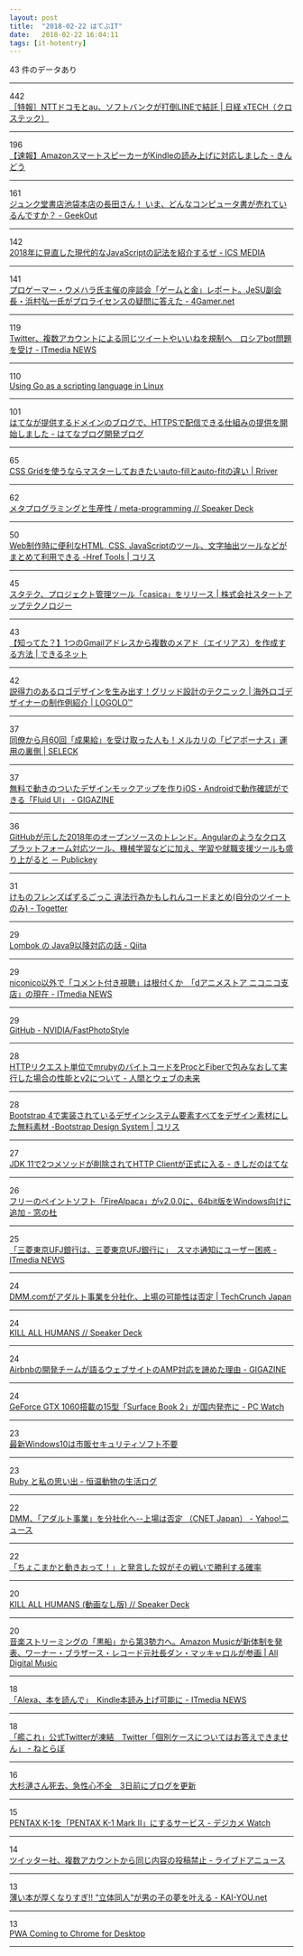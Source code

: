 ```yaml
---
layout: post
title:  "2018-02-22 はてぶIT"
date:   2018-02-22 16:04:11
tags: [it-hotentry]
---
```

43 件のデータあり

<hr><div class="row">
<div class="col-1"><span class="badge badge-pill badge-success h2">442</span></div>
<div class="col-11"><a href='http://tech.nikkeibp.co.jp/atcl/nxt/column/18/00001/00076/' target='_blank'>［特報］NTTドコモとau、ソフトバンクが打倒LINEで結託 | 日経 xTECH（クロステック）</a></div>
</div>
<hr>
<div class="row">
<div class="col-1"><span class="badge badge-pill badge-success h2">196</span></div>
<div class="col-11"><a href='https://kindou.info/92817.html' target='_blank'>【速報】AmazonスマートスピーカーがKindleの読み上げに対応しました - きんどう</a></div>
</div>
<hr>
<div class="row">
<div class="col-1"><span class="badge badge-pill badge-success h2">161</span></div>
<div class="col-11"><a href='https://geek-out.jp/column/entry/2018/02/22/110000' target='_blank'>ジュンク堂書店池袋本店の長田さん！ いま、どんなコンピュータ書が売れているんですか？ - GeekOut</a></div>
</div>
<hr>
<div class="row">
<div class="col-1"><span class="badge badge-pill badge-success h2">142</span></div>
<div class="col-11"><a href='https://ics.media/entry/17262' target='_blank'>2018年に見直した現代的なJavaScriptの記法を紹介するぜ - ICS MEDIA</a></div>
</div>
<hr>
<div class="row">
<div class="col-1"><span class="badge badge-pill badge-success h2">141</span></div>
<div class="col-11"><a href='http://www.4gamer.net/games/397/G039789/20180221109/' target='_blank'>プロゲーマー・ウメハラ氏主催の座談会「ゲームと金」レポート。JeSU副会長・浜村弘一氏がプロライセンスの疑問に答えた - 4Gamer.net</a></div>
</div>
<hr>
<div class="row">
<div class="col-1"><span class="badge badge-pill badge-success h2">119</span></div>
<div class="col-11"><a href='http://www.itmedia.co.jp/news/articles/1802/22/news065.html' target='_blank'>Twitter、複数アカウントによる同じツイートやいいねを規制へ　ロシアbot問題を受け - ITmedia NEWS</a></div>
</div>
<hr>
<div class="row">
<div class="col-1"><span class="badge badge-pill badge-success h2">110</span></div>
<div class="col-11"><a href='https://blog.cloudflare.com/using-go-as-a-scripting-language-in-linux/' target='_blank'>Using Go as a scripting language in Linux</a></div>
</div>
<hr>
<div class="row">
<div class="col-1"><span class="badge badge-pill badge-success h2">101</span></div>
<div class="col-11"><a href='http://staff.hatenablog.com/entry/2018/02/22/150000' target='_blank'>はてなが提供するドメインのブログで、HTTPSで配信できる仕組みの提供を開始しました - はてなブログ開発ブログ</a></div>
</div>
<hr>
<div class="row">
<div class="col-1"><span class="badge badge-pill badge-success h2">65</span></div>
<div class="col-11"><a href='https://parashuto.com/rriver/development/cssgrid-autofill-vs-autofit' target='_blank'>CSS Gridを使うならマスターしておきたいauto-fillとauto-fitの違い | Rriver</a></div>
</div>
<hr>
<div class="row">
<div class="col-1"><span class="badge badge-pill badge-success h2">62</span></div>
<div class="col-11"><a href='https://speakerdeck.com/erukiti/meta-programming-1' target='_blank'>メタプログラミングと生産性 / meta-programming // Speaker Deck</a></div>
</div>
<hr>
<div class="row">
<div class="col-1"><span class="badge badge-pill badge-success h2">50</span></div>
<div class="col-11"><a href='http://coliss.com/articles/build-websites/operation/work/free-online-tools-for-web-developers.html' target='_blank'>Web制作時に便利なHTML, CSS, JavaScriptのツール、文字抽出ツールなどがまとめて利用できる -Href Tools | コリス</a></div>
</div>
<hr>
<div class="row">
<div class="col-1"><span class="badge badge-pill badge-success h2">45</span></div>
<div class="col-11"><a href='https://startup-technology.com/blog/press-release-casica20180221/' target='_blank'>スタテク、プロジェクト管理ツール「casica」をリリース | 株式会社スタートアップテクノロジー</a></div>
</div>
<hr>
<div class="row">
<div class="col-1"><span class="badge badge-pill badge-success h2">43</span></div>
<div class="col-11"><a href='https://dekiru.net/article/16418/' target='_blank'>【知ってた？】1つのGmailアドレスから複数のメアド（エイリアス）を作成する方法 | できるネット</a></div>
</div>
<hr>
<div class="row">
<div class="col-1"><span class="badge badge-pill badge-success h2">42</span></div>
<div class="col-11"><a href='https://lo-go-lo.com/blog-258-7319.html' target='_blank'>説得力のあるロゴデザインを生み出す！グリッド設計のテクニック | 海外ロゴデザイナーの制作例紹介 | LOGOLO™</a></div>
</div>
<hr>
<div class="row">
<div class="col-1"><span class="badge badge-pill badge-success h2">37</span></div>
<div class="col-11"><a href='https://seleck.cc/1167' target='_blank'>同僚から月60回「成果給」を受け取った人も！メルカリの「ピアボーナス」運用の裏側 | SELECK</a></div>
</div>
<hr>
<div class="row">
<div class="col-1"><span class="badge badge-pill badge-success h2">37</span></div>
<div class="col-11"><a href='https://gigazine.net/news/20180222-fluidui/' target='_blank'>無料で動きのついたデザインモックアップを作りiOS・Androidで動作確認ができる「Fluid UI」 - GIGAZINE</a></div>
</div>
<hr>
<div class="row">
<div class="col-1"><span class="badge badge-pill badge-success h2">36</span></div>
<div class="col-11"><a href='http://www.publickey1.jp/blog/18/github2018angular.html' target='_blank'>GitHubが示した2018年のオープンソースのトレンド。Angularのようなクロスプラットフォーム対応ツール、機械学習などに加え、学習や就職支援ツールも盛り上がると － Publickey</a></div>
</div>
<hr>
<div class="row">
<div class="col-1"><span class="badge badge-pill badge-success h2">31</span></div>
<div class="col-11"><a href='https://togetter.com/li/1202016' target='_blank'>けものフレンズぱずるごっこ 違法行為かもしれんコードまとめ(自分のツイートのみ) - Togetter</a></div>
</div>
<hr>
<div class="row">
<div class="col-1"><span class="badge badge-pill badge-success h2">29</span></div>
<div class="col-11"><a href='https://qiita.com/tmurakam99/items/b5ffe7f18bc06577f619' target='_blank'>Lombok の Java9以降対応の話 - Qiita</a></div>
</div>
<hr>
<div class="row">
<div class="col-1"><span class="badge badge-pill badge-success h2">29</span></div>
<div class="col-11"><a href='http://www.itmedia.co.jp/news/articles/1802/22/news055.html' target='_blank'>niconico以外で「コメント付き視聴」は根付くか　「dアニメストア ニコニコ支店」の現在 - ITmedia NEWS</a></div>
</div>
<hr>
<div class="row">
<div class="col-1"><span class="badge badge-pill badge-success h2">29</span></div>
<div class="col-11"><a href='https://github.com/NVIDIA/FastPhotoStyle' target='_blank'>GitHub - NVIDIA/FastPhotoStyle</a></div>
</div>
<hr>
<div class="row">
<div class="col-1"><span class="badge badge-pill badge-success h2">28</span></div>
<div class="col-11"><a href='http://hb.matsumoto-r.jp/entry/2018/02/22/000546' target='_blank'>HTTPリクエスト単位でmrubyのバイトコードをProcとFiberで包みなおして実行した場合の性能とv2について - 人間とウェブの未来</a></div>
</div>
<hr>
<div class="row">
<div class="col-1"><span class="badge badge-pill badge-success h2">28</span></div>
<div class="col-11"><a href='http://coliss.com/articles/build-websites/operation/design/bootstrap-4-design-system-sketch.html' target='_blank'>Bootstrap 4で実装されているデザインシステム要素すべてをデザイン素材にした無料素材 -Bootstrap Design System | コリス</a></div>
</div>
<hr>
<div class="row">
<div class="col-1"><span class="badge badge-pill badge-success h2">27</span></div>
<div class="col-11"><a href='http://d.hatena.ne.jp/nowokay/20180221#1519221409' target='_blank'>JDK 11で2つメソッドが削除されてHTTP Clientが正式に入る - きしだのはてな</a></div>
</div>
<hr>
<div class="row">
<div class="col-1"><span class="badge badge-pill badge-success h2">26</span></div>
<div class="col-11"><a href='https://forest.watch.impress.co.jp/docs/news/1107588.html' target='_blank'>フリーのペイントソフト「FireAlpaca」がv2.0.0に、64bit版をWindows向けに追加 - 窓の杜</a></div>
</div>
<hr>
<div class="row">
<div class="col-1"><span class="badge badge-pill badge-success h2">25</span></div>
<div class="col-11"><a href='http://www.itmedia.co.jp/news/articles/1802/22/news088.html' target='_blank'>「三菱東京UFJ銀行は、三菱東京UFJ銀行に」　スマホ通知にユーザー困惑 - ITmedia NEWS</a></div>
</div>
<hr>
<div class="row">
<div class="col-1"><span class="badge badge-pill badge-success h2">24</span></div>
<div class="col-11"><a href='http://jp.techcrunch.com/2018/02/21/dmm/' target='_blank'>DMM.comがアダルト事業を分社化、上場の可能性は否定 | TechCrunch Japan</a></div>
</div>
<hr>
<div class="row">
<div class="col-1"><span class="badge badge-pill badge-success h2">24</span></div>
<div class="col-11"><a href='https://speakerdeck.com/akameco/kill-all-humans' target='_blank'>KILL ALL HUMANS // Speaker Deck</a></div>
</div>
<hr>
<div class="row">
<div class="col-1"><span class="badge badge-pill badge-success h2">24</span></div>
<div class="col-11"><a href='https://gigazine.net/news/20180222-amp-not-implementation-for-airbnb/' target='_blank'>Airbnbの開発チームが語るウェブサイトのAMP対応を諦めた理由 - GIGAZINE</a></div>
</div>
<hr>
<div class="row">
<div class="col-1"><span class="badge badge-pill badge-success h2">24</span></div>
<div class="col-11"><a href='https://pc.watch.impress.co.jp/docs/news/1107774.html' target='_blank'>GeForce GTX 1060搭載の15型「Surface Book 2」が国内発売に - PC Watch</a></div>
</div>
<hr>
<div class="row">
<div class="col-1"><span class="badge badge-pill badge-success h2">23</span></div>
<div class="col-11"><a href='https://radiolife.com/internet/virus/22086/' target='_blank'>最新Windows10は市販セキュリティソフト不要</a></div>
</div>
<hr>
<div class="row">
<div class="col-1"><span class="badge badge-pill badge-success h2">23</span></div>
<div class="col-11"><a href='http://mrkn.hatenablog.com/entry/2018/02/22/ruby25th' target='_blank'>Ruby と私の思い出 - 恒温動物の生活ログ</a></div>
</div>
<hr>
<div class="row">
<div class="col-1"><span class="badge badge-pill badge-success h2">22</span></div>
<div class="col-11"><a href='https://headlines.yahoo.co.jp/hl?a=20180221-35115056-cnetj-sci' target='_blank'>DMM、「アダルト事業」を分社化へ--上場は否定 （CNET Japan） - Yahoo!ニュース</a></div>
</div>
<hr>
<div class="row">
<div class="col-1"><span class="badge badge-pill badge-success h2">22</span></div>
<div class="col-11"><a href='https://anond.hatelabo.jp/20180222080914' target='_blank'>「ちょこまかと動きおって！」と発言した奴がその戦いで勝利する確率</a></div>
</div>
<hr>
<div class="row">
<div class="col-1"><span class="badge badge-pill badge-success h2">20</span></div>
<div class="col-11"><a href='https://speakerdeck.com/akameco/kill-all-humans-dong-hua-nasiban' target='_blank'>KILL ALL HUMANS (動画なし版) // Speaker Deck</a></div>
</div>
<hr>
<div class="row">
<div class="col-1"><span class="badge badge-pill badge-success h2">20</span></div>
<div class="col-11"><a href='http://jaykogami.com/2018/02/14940.html' target='_blank'>音楽ストリーミングの「黒船」から第3勢力へ。Amazon Musicが新体制を発表、ワーナー・ブラザース・レコード元社長ダン・マッキャロルが参画 | All Digital Music</a></div>
</div>
<hr>
<div class="row">
<div class="col-1"><span class="badge badge-pill badge-success h2">18</span></div>
<div class="col-11"><a href='http://www.itmedia.co.jp/news/articles/1802/22/news068.html' target='_blank'>「Alexa、本を読んで」　Kindle本読み上げ可能に - ITmedia NEWS</a></div>
</div>
<hr>
<div class="row">
<div class="col-1"><span class="badge badge-pill badge-success h2">18</span></div>
<div class="col-11"><a href='http://nlab.itmedia.co.jp/nl/articles/1802/22/news079.html' target='_blank'>「艦これ」公式Twitterが凍結　Twitter「個別ケースについてはお答えできません」 - ねとらぼ</a></div>
</div>
<hr>
<div class="row">
<div class="col-1"><span class="badge badge-pill badge-success h2">16</span></div>
<div class="col-11"><a href='http://www.huffingtonpost.jp/2018/02/21/ren-osugi_a_23367243/' target='_blank'>大杉漣さん死去、急性心不全　3日前にブログを更新</a></div>
</div>
<hr>
<div class="row">
<div class="col-1"><span class="badge badge-pill badge-success h2">15</span></div>
<div class="col-11"><a href='https://dc.watch.impress.co.jp/docs/news/1107655.html' target='_blank'>PENTAX K-1を「PENTAX K-1 Mark II」にするサービス - デジカメ Watch</a></div>
</div>
<hr>
<div class="row">
<div class="col-1"><span class="badge badge-pill badge-success h2">14</span></div>
<div class="col-11"><a href='http://news.livedoor.com/article/detail/14336587/' target='_blank'>ツイッター社、複数アカウントから同じ内容の投稿禁止 - ライブドアニュース</a></div>
</div>
<hr>
<div class="row">
<div class="col-1"><span class="badge badge-pill badge-success h2">13</span></div>
<div class="col-11"><a href='http://kai-you.net/article/50639' target='_blank'>薄い本が厚くなりすぎ!! “立体同人“が男の子の夢を叶える - KAI-YOU.net</a></div>
</div>
<hr>
<div class="row">
<div class="col-1"><span class="badge badge-pill badge-success h2">13</span></div>
<div class="col-11"><a href='https://browsernative.com/pwa-chrome-desktop-install-3681/' target='_blank'>PWA Coming to Chrome for Desktop</a></div>
</div>
<hr>
